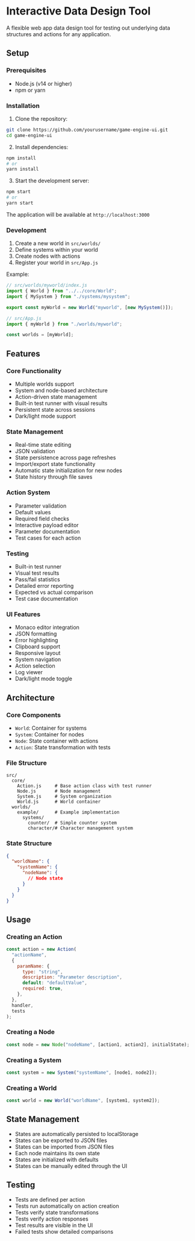 # Interactive Data Design Tool

A flexible web app data design tool for testing out underlying data structures and actions for any application.

## Setup

### Prerequisites

- Node.js (v14 or higher)
- npm or yarn

### Installation

1. Clone the repository:

```bash
git clone https://github.com/yourusername/game-engine-ui.git
cd game-engine-ui
```

2. Install dependencies:

```bash
npm install
# or
yarn install
```

3. Start the development server:

```bash
npm start
# or
yarn start
```

The application will be available at `http://localhost:3000`

### Development

1. Create a new world in `src/worlds/`
2. Define systems within your world
3. Create nodes with actions
4. Register your world in `src/App.js`

Example:

```javascript
// src/worlds/myworld/index.js
import { World } from "../../core/World";
import { MySystem } from "./systems/mysystem";

export const myWorld = new World("myworld", [new MySystem()]);

// src/App.js
import { myWorld } from "./worlds/myworld";

const worlds = [myWorld];
```

## Features

### Core Functionality

- Multiple worlds support
- System and node-based architecture
- Action-driven state management
- Built-in test runner with visual results
- Persistent state across sessions
- Dark/light mode support

### State Management

- Real-time state editing
- JSON validation
- State persistence across page refreshes
- Import/export state functionality
- Automatic state initialization for new nodes
- State history through file saves

### Action System

- Parameter validation
- Default values
- Required field checks
- Interactive payload editor
- Parameter documentation
- Test cases for each action

### Testing

- Built-in test runner
- Visual test results
- Pass/fail statistics
- Detailed error reporting
- Expected vs actual comparison
- Test case documentation

### UI Features

- Monaco editor integration
- JSON formatting
- Error highlighting
- Clipboard support
- Responsive layout
- System navigation
- Action selection
- Log viewer
- Dark/light mode toggle

## Architecture

### Core Components

- `World`: Container for systems
- `System`: Container for nodes
- `Node`: State container with actions
- `Action`: State transformation with tests

### File Structure

```
src/
  core/
    Action.js     # Base action class with test runner
    Node.js       # Node management
    System.js     # System organization
    World.js      # World container
  worlds/
    example/      # Example implementation
      systems/
        counter/  # Simple counter system
        character/# Character management system
```

### State Structure

```json
{
  "worldName": {
    "systemName": {
      "nodeName": {
        // Node state
      }
    }
  }
}
```

## Usage

### Creating an Action

```javascript
const action = new Action(
  "actionName",
  {
    paramName: {
      type: "string",
      description: "Parameter description",
      default: "defaultValue",
      required: true,
    },
  },
  handler,
  tests
);
```

### Creating a Node

```javascript
const node = new Node("nodeName", [action1, action2], initialState);
```

### Creating a System

```javascript
const system = new System("systemName", [node1, node2]);
```

### Creating a World

```javascript
const world = new World("worldName", [system1, system2]);
```

## State Management

- States are automatically persisted to localStorage
- States can be exported to JSON files
- States can be imported from JSON files
- Each node maintains its own state
- States are initialized with defaults
- States can be manually edited through the UI

## Testing

- Tests are defined per action
- Tests run automatically on action creation
- Tests verify state transformations
- Tests verify action responses
- Test results are visible in the UI
- Failed tests show detailed comparisons
